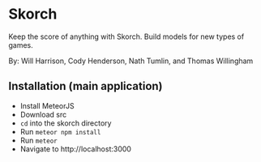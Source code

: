 # Skorch
Keep the score of anything with Skorch.  Build models for new types of games.

By: Will Harrison, Cody Henderson, Nath Tumlin, and Thomas Willingham

## Installation (main application)
- Install MeteorJS
- Download src
- `cd` into the skorch directory
- Run `meteor npm install` 
- Run `meteor`
- Navigate to http://localhost:3000
